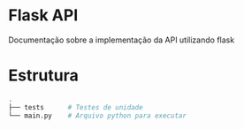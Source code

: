 # Flask API
Documentação sobre a implementação da API utilizando flask

# Estrutura
````bash
.
├── tests      # Testes de unidade
└── main.py    # Arquivo python para executar
````